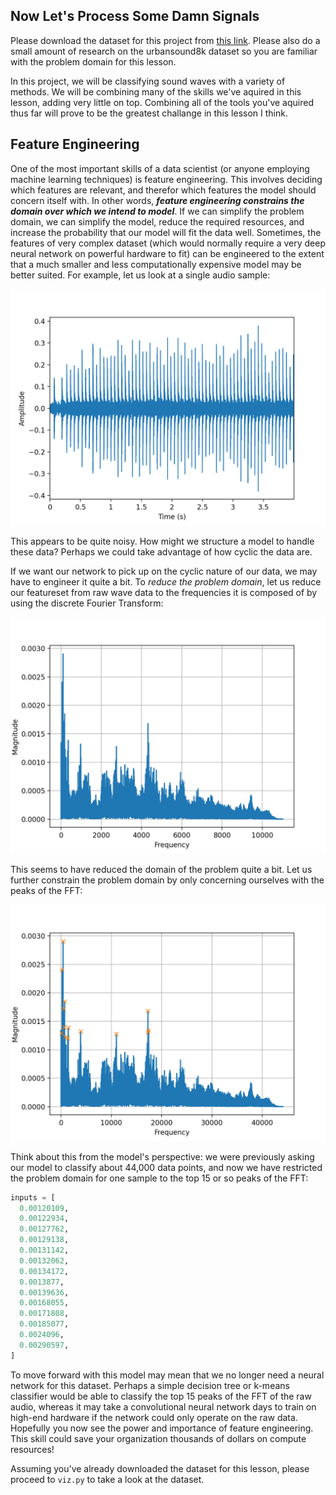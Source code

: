 
Now Let's Process Some Damn Signals
---

Please download the dataset for this project from [this link](https://urbansounddataset.weebly.com/download-urbansound8k.html).
Please also do a small amount of research on the urbansound8k dataset so you are familiar with the problem domain for this lesson.

In this project, we will be classifying sound waves with a variety of methods.
We will be combining many of the skills we've aquired in this lesson, adding very little on top.
Combining all of the tools you've aquired thus far will prove to be the greatest challange in this lesson I think.

Feature Engineering
---

One of the most important skills of a data scientist (or anyone employing machine learning techniques) is feature engineering.
This involves deciding which features are relevant, and therefor which features the model should concern itself with.
In other words, ***feature engineering constrains the domain over which we intend to model***.
If we can simplify the problem domain, we can simplify the model, reduce the required resources, and increase the probability that our model will fit the data well.
Sometimes, the features of very complex dataset (which would normally require a very deep neural network on powerful hardware to fit) can be engineered to the extent that a much smaller and less computationally expensive model may be better suited.
For example, let us look at a single audio sample:

![./UrbanSound8K/audio/fold5/104998-7-7-0.wav raw](./readme_images/example_raw.png)

This appears to be quite noisy.
How might we structure a model to handle these data?
Perhaps we could take advantage of how cyclic the data are.

If we want our network to pick up on the cyclic nature of our data, we may have to engineer it quite a bit.
To *reduce the problem domain*, let us reduce our featureset from raw wave data to the frequencies it is composed of by using the discrete Fourier Transform:

![./UrbanSound8K/audio/fold5/104998-7-7-0.wav fft](./readme_images/example_fft.png)

This seems to have reduced the domain of the problem quite a bit.
Let us further constrain the problem domain by only concerning ourselves with the peaks of the FFT:

![./UrbanSound8K/audio/fold5/104998-7-7-0.wav peaks](readme_images/example_peaks.png)

Think about this from the model's perspective:
we were previously asking our model to classify about 44,000 data points, and now we have restricted the problem domain for one sample to the top 15 or so peaks of the FFT:

```python
inputs = [
  0.00120109,
  0.00122934,
  0.00127762,
  0.00129138,
  0.00131142,
  0.00132062,
  0.00134172,
  0.0013877,
  0.00139636,
  0.00168055,
  0.00171808,
  0.00185077,
  0.0024096,
  0.00290597,
]
```

To move forward with this model may mean that we no longer need a neural network for this dataset.
Perhaps a simple decision tree or k-means classifier would be able to classify the top 15 peaks of the FFT of the raw audio, whereas it may take a convolutional neural network days to train on high-end hardware if the network could only operate on the raw data.
Hopefully you now see the power and importance of feature engineering.
This skill could save your organization thousands of dollars on compute resources!

Assuming you've already downloaded the dataset for this lesson, please proceed to `viz.py` to take a look at the dataset.
